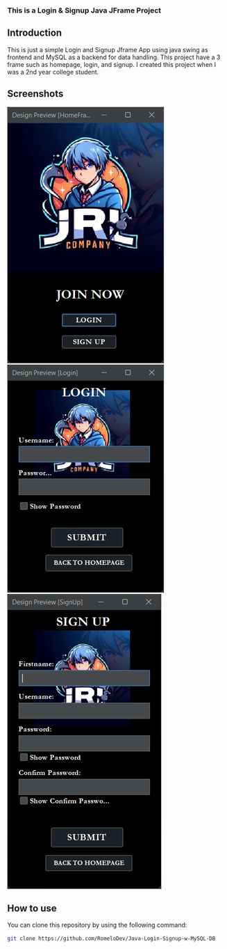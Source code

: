 ### This is a Login & Signup Java JFrame Project

## Introduction 

This is just a simple Login and Signup Jframe App using java swing as frontend and 
MySQL as a backend for data handling. This project have a 3 frame such as homepage,
login, and signup. I created this project when I was a 2nd year college student.

## Screenshots
![image](https://github.com/RomeloDev/Java-Login-Signup-w-MySQL-DB/blob/main/screenshots/Screenshot%202024-07-17%20102144.png)
![image](https://github.com/RomeloDev/Java-Login-Signup-w-MySQL-DB/blob/main/screenshots/Screenshot%202024-07-17%20102036.png)
![image](https://github.com/RomeloDev/Java-Login-Signup-w-MySQL-DB/blob/main/screenshots/Screenshot%202024-07-17%20102132.png)

## How to use

You can clone this repository by 
using the following command:
```bash
git clone https://github.com/RomeloDev/Java-Login-Signup-w-MySQL-DB
```
